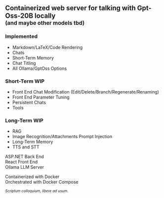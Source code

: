 ## Containerized web server for talking with Gpt-Oss-20B locally <br/><sub>(and maybe other models tbd)<sub/>


### Implemented
- Markdown/LaTeX/Code Rendering
- Chats
- Short-Term Memory
- Chat Titling
- All Ollama/GptOss Options

### Short-Term WIP
- Front End Chat Modification (Edit/Delete/Branch/Regenerate/Renaming)
- Front End Parameter Tuning
- Persistent Chats
- Tools

### Long-Term WIP
- RAG
- Image Recognition/Attachments Prompt Injection
- Long-Term Memory
- TTS and STT

ASP.NET Back End<br/>
React Front End<br/>
Ollama LLM Server

Containerized with Docker<br/>
Orchestrated with Docker Compose

<sub>*Scriptum colloquium, libere ad usum.*<sub/>
